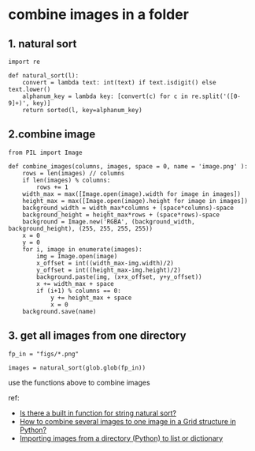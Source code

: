# combine images in a folder


## 1. natural sort


```
import re

def natural_sort(l): 
    convert = lambda text: int(text) if text.isdigit() else text.lower()
    alphanum_key = lambda key: [convert(c) for c in re.split('([0-9]+)', key)]
    return sorted(l, key=alphanum_key)
```


## 2.combine image

```
from PIL import Image

def combine_images(columns, images, space = 0, name = 'image.png' ):
	rows = len(images) // columns
	if len(images) % columns:
		rows += 1
	width_max = max([Image.open(image).width for image in images])
	height_max = max([Image.open(image).height for image in images])
	background_width = width_max*columns + (space*columns)-space
	background_height = height_max*rows + (space*rows)-space
	background = Image.new('RGBA', (background_width, background_height), (255, 255, 255, 255))
	x = 0
	y = 0
	for i, image in enumerate(images):
		img = Image.open(image)
		x_offset = int((width_max-img.width)/2)
		y_offset = int((height_max-img.height)/2)
		background.paste(img, (x+x_offset, y+y_offset))
		x += width_max + space
		if (i+1) % columns == 0:
			y += height_max + space
			x = 0	
	background.save(name)

```


## 3. get all images from one directory

```
fp_in = "figs/*.png"
    
images = natural_sort(glob.glob(fp_in))
```

use the functions above to combine images


ref:

- [Is there a built in function for string natural sort?](https://stackoverflow.com/questions/4836710/is-there-a-built-in-function-for-string-natural-sort)
- [How to combine several images to one image in a Grid structure in Python?](https://stackoverflow.com/questions/72723928/how-to-combine-several-images-to-one-image-in-a-grid-structure-in-python)
- [Importing images from a directory (Python) to list or dictionary](https://stackoverflow.com/questions/26392336/importing-images-from-a-directory-python-to-list-or-dictionary)